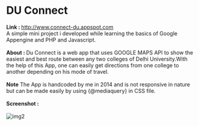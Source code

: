 # DU Connect
<b>Link : </b> http://www.connect-du.appspot.com </br>
A simple mini project i developed while learning the basics of Google Appengine and PHP and Javascript.</br></br>
<b> About : </b> Du Connect is a web app that uses GOOGLE MAPS API to show the easiest and best route between any two colleges of Delhi University.With the help of this App, one can easily get directions from one college to another depending on his mode of travel. </br></br><b> Note</b> The App is handcoded by me in 2014 and is not responsive in nature but can be made easily by using {@mediaquery} in CSS file.</br></br>
<b>Screenshot :</b></br></br>
![img2](https://cloud.githubusercontent.com/assets/7979139/24372489/bee495de-134b-11e7-8146-1d0d08e6e6af.png)
